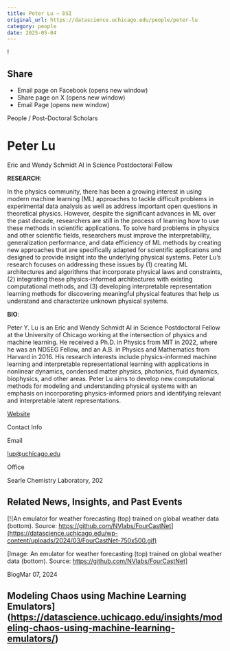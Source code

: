 ```yaml
---
title: Peter Lu – DSI
original_url: https://datascience.uchicago.edu/people/peter-lu
category: people
date: 2025-05-04
---
```


<!-- Table-like structure detected -->

!

## Share

* Email page on Facebook (opens new window)
* Share page on X (opens new window)
* Email Page (opens new window)

<!-- Table-like structure detected -->

People / Post-Doctoral Scholars

# Peter Lu

Eric and Wendy Schmidt AI in Science Postdoctoral Fellow

**RESEARCH**:

In the physics community, there has been a growing interest in using modern machine learning (ML) approaches to tackle difficult problems in experimental data analysis as well as address important open questions in theoretical physics. However, despite the significant advances in ML over the past decade, researchers are still in the process of learning how to use these methods in scientific applications. To solve hard problems in physics and other scientific fields, researchers must improve the interpretability, generalization performance, and data efficiency of ML methods by creating new approaches that are specifically adapted for scientific applications and designed to provide insight into the underlying physical systems. Peter Lu’s research focuses on addressing these issues by (1) creating ML architectures and algorithms that incorporate physical laws and constraints, (2) integrating these physics-informed architectures with existing computational methods, and (3) developing interpretable representation learning methods for discovering meaningful physical features that help us understand and characterize unknown physical systems.

**BIO**:

Peter Y. Lu is an Eric and Wendy Schmidt AI in Science Postdoctoral Fellow at the University of Chicago working at the intersection of physics and machine learning. He received a Ph.D. in Physics from MIT in 2022, where he was an NDSEG Fellow, and an A.B. in Physics and Mathematics from Harvard in 2016. His research interests include physics-informed machine learning and interpretable representational learning with applications in nonlinear dynamics, condensed matter physics, photonics, fluid dynamics, biophysics, and other areas. Peter Lu aims to develop new computational methods for modeling and understanding physical systems with an emphasis on incorporating physics-informed priors and identifying relevant and interpretable latent representations.

[Website](https://peterparity.github.io/)

Contact Info

Email

[lup@uchicago.edu](mailto:lup@uchicago.edu)

Office

Searle Chemistry Laboratory, 202

## Related News, Insights, and Past Events

<!-- Table-like structure detected -->

[![An emulator for weather forecasting (top) trained on global weather data (bottom). Source: https://github.com/NVlabs/FourCastNet](https://datascience.uchicago.edu/wp-content/uploads/2024/03/FourCastNet-750x500.gif)

[Image: An emulator for weather forecasting (top) trained on global weather data (bottom). Source: https://github.com/NVlabs/FourCastNet]

BlogMar 07, 2024

## Modeling Chaos using Machine Learning Emulators](https://datascience.uchicago.edu/insights/modeling-chaos-using-machine-learning-emulators/)